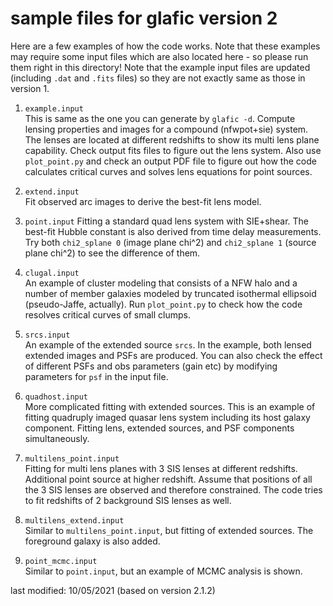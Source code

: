 # sample files for glafic version 2

Here are a few examples of how the code works. Note that these examples may require some input files which are also located here - so please run them right in this directory! Note that the example input files are updated (including `.dat` and `.fits` files) so they are not exactly same as those in version 1.

1. `example.input`  
 This is same as the one you can generate by `glafic -d`. Compute lensing properties and images for a compound (nfwpot+sie) system. The lenses are located at different redshifts to show its multi lens plane capability. Check output fits files to figure out the lens system. Also use `plot_point.py` and check an output PDF file to figure out how the code calculates critical curves and solves lens equations for point sources. 

2. `extend.input`  
 Fit observed arc images to derive the best-fit lens model. 

3. `point.input`
 Fitting a standard quad lens system with SIE+shear. The best-fit Hubble constant is also derived from time delay measurements.  Try both `chi2_splane 0` (image plane chi^2) and `chi2_splane 1` (source plane chi^2) to see the difference of them.

4. `clugal.input`  
 An example of cluster modeling that consists of a NFW halo and a number of member galaxies modeled by truncated isothermal ellipsoid (pseudo-Jaffe, actually). Run `plot_point.py` to check how the code resolves critical curves of small clumps.

5. `srcs.input`  
 An example of the extended source `srcs`. In the example, both lensed extended images and PSFs are produced. You can also check the effect of different PSFs and obs parameters (gain etc) by modifying parameters for `psf` in the input file.

6. `quadhost.input`  
 More complicated fitting with extended sources. This is an example of fitting quadruply imaged quasar lens system including its host galaxy component. Fitting lens, extended sources, and PSF components simultaneously.  

7. `multilens_point.input`  
 Fitting for multi lens planes with 3 SIS lenses at different redshifts. Additional point source at higher redshift. Assume that positions of all the 3 SIS lenses are observed and therefore constrained. The code tries to fit redshifts of 2 background SIS lenses as well.

8. `multilens_extend.input`  
 Similar to `multilens_point.input`, but fitting of extended sources. The foreground galaxy is also added. 

9. `point_mcmc.input`  
 Similar to `point.input`, but an example of MCMC analysis is shown. 

last modified: 10/05/2021 (based on version 2.1.2)

